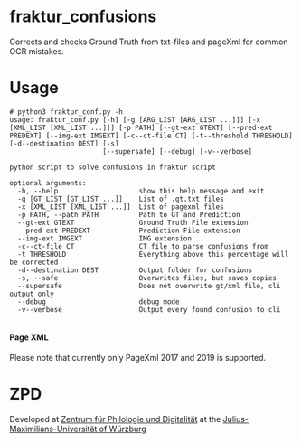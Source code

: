 # fraktur_confusions
Corrects and checks Ground Truth from txt-files and pageXml for common OCR mistakes.

# Usage

```
# python3 fraktur_conf.py -h                    
usage: fraktur_conf.py [-h] [-g [ARG_LIST [ARG_LIST ...]]] [-x [XML_LIST [XML_LIST ...]]] [-p PATH] [--gt-ext GTEXT] [--pred-ext PREDEXT] [--img-ext IMGEXT] [-c--ct-file CT] [-t--threshold THRESHOLD] [-d--destination DEST] [-s]
                       [--supersafe] [--debug] [-v--verbose]

python script to solve confusions in fraktur script

optional arguments:
  -h, --help                    show this help message and exit
  -g [GT_LIST [GT_LIST ...]]    List of .gt.txt files
  -x [XML_LIST [XML_LIST ...]]  List of pagexml files
  -p PATH, --path PATH          Path to GT and Prediction
  --gt-ext GTEXT                Ground Truth File extension
  --pred-ext PREDEXT            Prediction File extension
  --img-ext IMGEXT              IMG extension
  -c--ct-file CT                CT file to parse confusions from
  -t THRESHOLD                  Everything above this percentage will be corrected
  -d--destination DEST          Output folder for confusions
  -s, --safe                    Overwrites files, but saves copies
  --supersafe                   Does not overwrite gt/xml file, cli output only
  --debug                       debug mode
  -v--verbose                   Output every found confusion to cli


```

#### Page XML
Please note that currently only PageXml 2017 and 2019 is supported.


# ZPD
Developed at [Zentrum für Philologie und Digitalität](https://www.uni-wuerzburg.de/en/zpd/startseite/) at the [Julius-Maximilians-Universität of Würzburg](https://www.uni-wuerzburg.de/en/home/)

